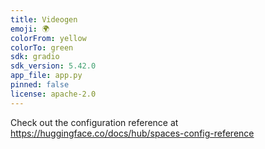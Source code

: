 ```yaml
---
title: Videogen
emoji: 🌍
colorFrom: yellow
colorTo: green
sdk: gradio
sdk_version: 5.42.0
app_file: app.py
pinned: false
license: apache-2.0
---
```


Check out the configuration reference at https://huggingface.co/docs/hub/spaces-config-reference
